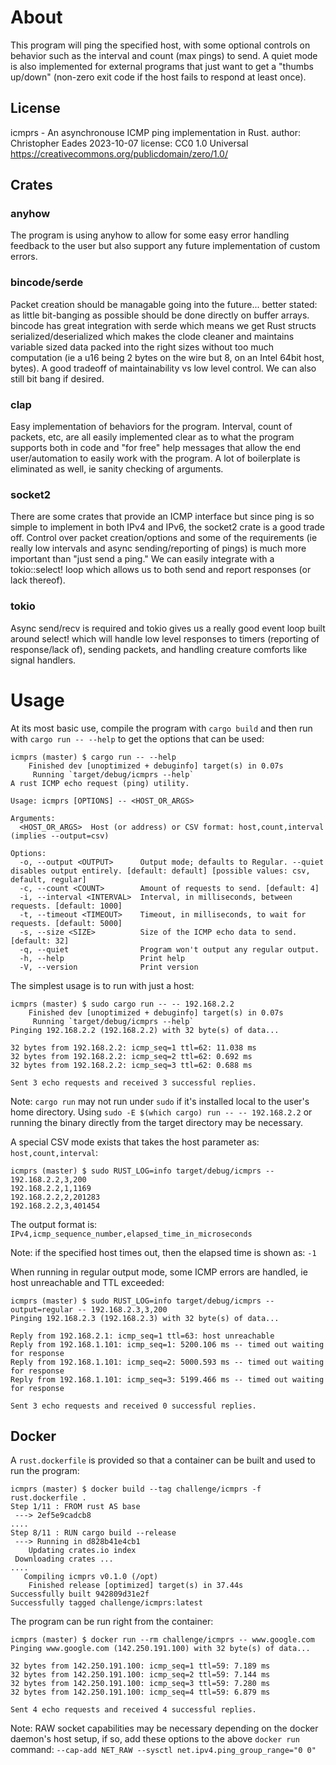 # About
This program will ping the specified host, with some optional controls on behavior such as the
interval and count (max pings) to send. A quiet mode is also implemented for external programs
that just want to get a "thumbs up/down" (non-zero exit code if the host fails to respond at
least once).

## License
icmprs - An asynchronouse ICMP ping implementation in Rust.
author: Christopher Eades 2023-10-07
license: CC0 1.0 Universal https://creativecommons.org/publicdomain/zero/1.0/

## Crates
### anyhow
The program is using anyhow to allow for some easy error handling feedback to the user but also
support any future implementation of custom errors.

### bincode/serde
Packet creation should be managable going into the future... better stated: as little bit-banging
as possible should be done directly on buffer arrays. bincode has great integration with serde
which means we get Rust structs serialized/deserialized which makes the clode cleaner and maintains
variable sized data packed into the right sizes without too much computation (ie a u16 being 2 bytes
on the wire but 8, on an Intel 64bit host, bytes). A good tradeoff of maintainability vs low level
control. We can also still bit bang if desired.

### clap
Easy implementation of behaviors for the program. Interval, count of packets, etc, are all easily
implemented clear as to what the program supports both in code and "for free" help messages that
allow the end user/automation to easily work with the program. A lot of boilerplate is eliminated
as well, ie sanity checking of arguments.

### socket2
There are some crates that provide an ICMP interface but since ping is so simple to implement in
both IPv4 and IPv6, the socket2 crate is a good trade off. Control over packet creation/options
and some of the requirements (ie really low intervals and async sending/reporting of pings) is
much more important than "just send a ping." We can easily integrate with a tokio::select! loop
which allows us to both send and report responses (or lack thereof).

### tokio
Async send/recv is required and tokio gives us a really good event loop built around select!
which will handle low level responses to timers (reporting of response/lack of), sending packets,
and handling creature comforts like signal handlers.

# Usage
At its most basic use, compile the program with `cargo build` and then run with `cargo run -- --help` to get the options that can be used:
```
icmprs (master) $ cargo run -- --help
    Finished dev [unoptimized + debuginfo] target(s) in 0.07s
     Running `target/debug/icmprs --help`
A rust ICMP echo request (ping) utility.

Usage: icmprs [OPTIONS] -- <HOST_OR_ARGS>

Arguments:
  <HOST_OR_ARGS>  Host (or address) or CSV format: host,count,interval (implies --output=csv)

Options:
  -o, --output <OUTPUT>      Output mode; defaults to Regular. --quiet disables output entirely. [default: default] [possible values: csv, default, regular]
  -c, --count <COUNT>        Amount of requests to send. [default: 4]
  -i, --interval <INTERVAL>  Interval, in milliseconds, between requests. [default: 1000]
  -t, --timeout <TIMEOUT>    Timeout, in milliseconds, to wait for requests. [default: 5000]
  -s, --size <SIZE>          Size of the ICMP echo data to send. [default: 32]
  -q, --quiet                Program won't output any regular output.
  -h, --help                 Print help
  -V, --version              Print version

```

The simplest usage is to run with just a host:
```
icmprs (master) $ sudo cargo run -- -- 192.168.2.2
    Finished dev [unoptimized + debuginfo] target(s) in 0.07s
     Running `target/debug/icmprs --help`
Pinging 192.168.2.2 (192.168.2.2) with 32 byte(s) of data...

32 bytes from 192.168.2.2: icmp_seq=1 ttl=62: 11.038 ms
32 bytes from 192.168.2.2: icmp_seq=2 ttl=62: 0.692 ms
32 bytes from 192.168.2.2: icmp_seq=3 ttl=62: 0.688 ms

Sent 3 echo requests and received 3 successful replies.
```

Note: `cargo run` may not run under `sudo` if it's installed local to the user's home directory. Using `sudo -E $(which cargo) run -- -- 192.168.2.2` or running the binary directly from the target directory may be necessary.

A special CSV mode exists that takes the host parameter as: `host,count,interval`:
```
icmprs (master) $ sudo RUST_LOG=info target/debug/icmprs -- 192.168.2.2,3,200
192.168.2.2,1,1169
192.168.2.2,2,201283
192.168.2.2,3,401454
```
The output format is: `IPv4,icmp_sequence_number,elapsed_time_in_microseconds`

Note: if the specified host times out, then the elapsed time is shown as: `-1`

When running in regular output mode, some ICMP errors are handled, ie host unreachable and TTL exceeded:
```
icmprs (master) $ sudo RUST_LOG=info target/debug/icmprs --output=regular -- 192.168.2.3,3,200
Pinging 192.168.2.3 (192.168.2.3) with 32 byte(s) of data...

Reply from 192.168.2.1: icmp_seq=1 ttl=63: host unreachable
Reply from 192.168.1.101: icmp_seq=1: 5200.106 ms -- timed out waiting for response
Reply from 192.168.1.101: icmp_seq=2: 5000.593 ms -- timed out waiting for response
Reply from 192.168.1.101: icmp_seq=3: 5199.466 ms -- timed out waiting for response

Sent 3 echo requests and received 0 successful replies.
```

## Docker

A `rust.dockerfile` is provided so that a container can be built and used to run the program:
```
icmprs (master) $ docker build --tag challenge/icmprs -f rust.dockerfile .
Step 1/11 : FROM rust AS base
 ---> 2ef5e9cadcb8
....
Step 8/11 : RUN cargo build --release
 ---> Running in d828b41e4cb1
    Updating crates.io index
 Downloading crates ...
....
   Compiling icmprs v0.1.0 (/opt)
    Finished release [optimized] target(s) in 37.44s
Successfully built 942809d31e2f
Successfully tagged challenge/icmprs:latest
```

The program can be run right from the container:
```
icmprs (master) $ docker run --rm challenge/icmprs -- www.google.com
Pinging www.google.com (142.250.191.100) with 32 byte(s) of data...

32 bytes from 142.250.191.100: icmp_seq=1 ttl=59: 7.189 ms
32 bytes from 142.250.191.100: icmp_seq=2 ttl=59: 7.144 ms
32 bytes from 142.250.191.100: icmp_seq=3 ttl=59: 7.280 ms
32 bytes from 142.250.191.100: icmp_seq=4 ttl=59: 6.879 ms

Sent 4 echo requests and received 4 successful replies.
```

Note: RAW socket capabilities may be necessary depending on the docker daemon's host setup, if so, add these options to the above `docker run` command: `--cap-add NET_RAW --sysctl net.ipv4.ping_group_range="0 0"`